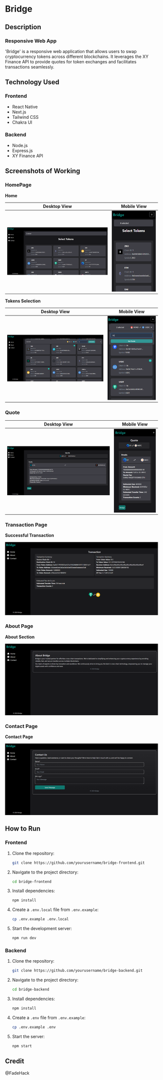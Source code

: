 # Bridge

## Description

### Responsive Web App

'Bridge' is a responsive web application that allows users to swap cryptocurrency tokens across different blockchains. It leverages the XY Finance API to provide quotes for token exchanges and facilitates transactions seamlessly.

## Technology Used

### Frontend
- React Native
- Next.js
- Tailwind CSS
- Chakra UI

### Backend
- Node.js
- Express.js
- XY Finance API

## Screenshots of Working

### HomePage

**Home**

| Desktop View | Mobile View |
|--------------|-------------|
| ![Homepage - Token Listing](screenshots/homepage-token-listing.png) | ![Homepage - Mobile View](screenshots/homepage-mobile-view.png) |

**Tokens Selection**

| Desktop View | Mobile View |
|--------------|-------------|
| ![Token Selection - Swap Tokens](screenshots/token-selection.png) | ![Token Selection - Mobile View](screenshots/token-selection-mobile-view.png) |

### Quote

| Desktop View | Mobile View |
|--------------|-------------|
| ![Quote - Desktop](screenshots/quote-desktop.png) | ![Quote - Mobile View](screenshots/quote-mobile-view.png) |

### Transaction Page

**Successful Transaction**

![Transaction - Successful Transaction](screenshots/transaction-success.png)

### About Page

**About Section**

![About Section](screenshots/about-section.png)

### Contact Page

**Contact Page**

![Contact Page](screenshots/contact-page.png)


## How to Run

### Frontend

1. Clone the repository:
    ```bash
    git clone https://github.com/yourusername/bridge-frontend.git
    ```
2. Navigate to the project directory:
    ```bash
    cd bridge-frontend
    ```
3. Install dependencies:
    ```bash
    npm install
    ```
4. Create a `.env.local` file from `.env.example`:
    ```bash
    cp .env.example .env.local
    ```
5. Start the development server:
    ```bash
    npm run dev
    ```

### Backend

1. Clone the repository:
    ```bash
    git clone https://github.com/yourusername/bridge-backend.git
    ```
2. Navigate to the project directory:
    ```bash
    cd bridge-backend
    ```
3. Install dependencies:
    ```bash
    npm install
    ```
4. Create a `.env` file from `.env.example`:
    ```bash
    cp .env.example .env
    ```
5. Start the server:
    ```bash
    npm start
    ```

## Credit

@FadeHack
